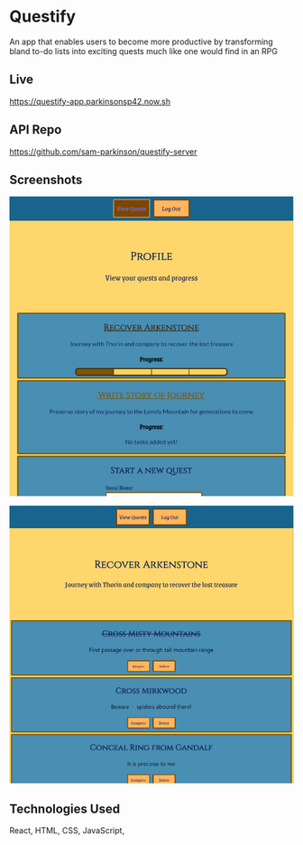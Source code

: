 # Questify

An app that enables users to become more productive by transforming bland to-do lists into exciting quests much like one would find in an RPG

## Live

https://questify-app.parkinsonsp42.now.sh

## API Repo

https://github.com/sam-parkinson/questify-server

## Screenshots

![Profile Screen](screenshots/Profile-screen.png)

![Quest Screen](screenshots/Quest-screen.png)

## Technologies Used

React, HTML, CSS, JavaScript, 
